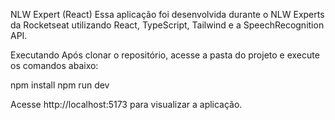 NLW Expert (React)
Essa aplicação foi desenvolvida durante o NLW Experts da Rocketseat utilizando React, TypeScript, Tailwind e a SpeechRecognition API.

Executando
Após clonar o repositório, acesse a pasta do projeto e execute os comandos abaixo:

npm install
npm run dev

Acesse http://localhost:5173 para visualizar a aplicação.
